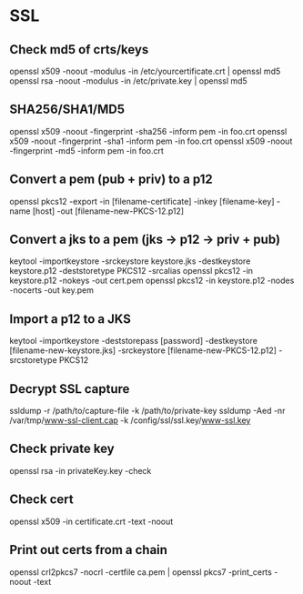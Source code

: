 # SSL

## Check md5 of crts/keys
openssl x509 -noout -modulus -in /etc/yourcertificate.crt | openssl md5
openssl rsa -noout -modulus -in /etc/private.key | openssl md5

## SHA256/SHA1/MD5
openssl x509 -noout -fingerprint -sha256 -inform pem -in foo.crt
openssl x509 -noout -fingerprint -sha1 -inform pem -in foo.crt
openssl x509 -noout -fingerprint -md5 -inform pem -in foo.crt

## Convert a pem (pub + priv) to a p12
openssl pkcs12 -export -in [filename-certificate] -inkey [filename-key] -name [host] -out [filename-new-PKCS-12.p12]

## Convert a jks to a pem (jks -> p12 -> priv + pub)
keytool -importkeystore -srckeystore keystore.jks -destkeystore keystore.p12 -deststoretype PKCS12 -srcalias <jkskeyalias>
openssl pkcs12 -in keystore.p12  -nokeys -out cert.pem
openssl pkcs12 -in keystore.p12  -nodes -nocerts -out key.pem

## Import a p12 to a JKS
keytool -importkeystore -deststorepass [password] -destkeystore [filename-new-keystore.jks] -srckeystore [filename-new-PKCS-12.p12] -srcstoretype PKCS12

## Decrypt SSL capture
ssldump -r /path/to/capture-file -k /path/to/private-key 
ssldump -Aed -nr /var/tmp/www-ssl-client.cap -k /config/ssl/ssl.key/www-ssl.key

## Check private key
openssl rsa -in privateKey.key -check

## Check cert
openssl x509 -in certificate.crt -text -noout

## Print out certs from a chain
openssl crl2pkcs7 -nocrl -certfile ca.pem | openssl pkcs7 -print_certs -noout -text
